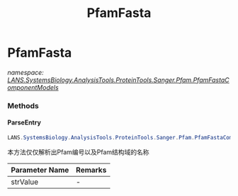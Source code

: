 ﻿---
title: PfamFasta
---

# PfamFasta
_namespace: [LANS.SystemsBiology.AnalysisTools.ProteinTools.Sanger.Pfam.PfamFastaComponentModels](N-LANS.SystemsBiology.AnalysisTools.ProteinTools.Sanger.Pfam.PfamFastaComponentModels.html)_





### Methods

#### ParseEntry
```csharp
LANS.SystemsBiology.AnalysisTools.ProteinTools.Sanger.Pfam.PfamFastaComponentModels.PfamFasta.ParseEntry(System.String)
```
本方法仅仅解析出Pfam编号以及Pfam结构域的名称

|Parameter Name|Remarks|
|--------------|-------|
|strValue|-|



